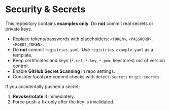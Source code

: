 # Security & Secrets

This repository contains **examples only**. Do **not** commit real secrets or private keys.

- Replace tokens/passwords with placeholders: `<TOKEN>`, `<PASSWORD>`, `<ROBOT_TOKEN>`.
- Do **not** commit `registries.yaml`. Use `registries.example.yaml` as a template.
- Keep certificates and keys (`*.crt`, `*.key`, `*.pem`, keystores) out of version control.
- Enable **GitHub Secret Scanning** in repo settings.
- Consider local pre‑commit checks with `detect-secrets` or `git-secrets`.

If you accidentally pushed a secret:
1. **Revoke/rotate** it immediately.
2. Force‑push a fix only after the key is invalidated.

